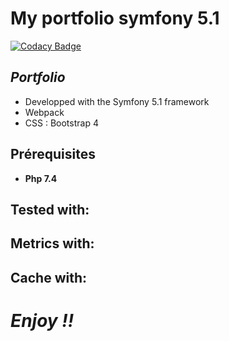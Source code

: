 My portfolio
symfony 5.1
==================================

[![Codacy Badge](https://api.codacy.com/project/badge/Grade/89097ef06a9b4a7d87b591a48cbec57f)](https://app.codacy.com/manual/siggwer/Portfolio?utm_source=github.com&utm_medium=referral&utm_content=siggwer/Portfolio&utm_campaign=Badge_Grade_Dashboard)

## *Portfolio*

* Developped with the Symfony 5.1 framework
* Webpack
* CSS : Bootstrap 4

## Prérequisites
* **Php 7.4**

## Tested with:

## Metrics with:

## Cache with:

# *Enjoy !!*

